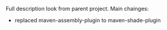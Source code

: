 Full description look from parent project.
Main chainges:
- replaced maven-assembly-plugin to maven-shade-plugin

